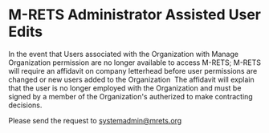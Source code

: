 # M-RETS Administrator Assisted User Edits

In the event that Users associated with the Organization with Manage Organization permission are no longer available to access M-RETS; M-RETS will require an affidavit on company letterhead before user permissions are changed or new users added to the Organization  The affidavit will explain that the user is no longer employed with the Organization and must be signed by a member of the Organization's autherized to make contracting decisions. 

Please send the request to systemadmin@mrets.org
